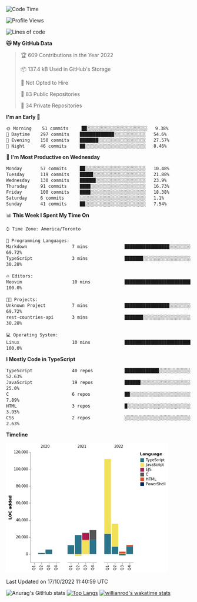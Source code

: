 <!--START_SECTION:waka-->
![Code Time](http://img.shields.io/badge/Code%20Time-292%20hrs%2020%20mins-blue)

![Profile Views](http://img.shields.io/badge/Profile%20Views-7-blue)

![Lines of code](https://img.shields.io/badge/From%20Hello%20World%20I%27ve%20Written-250%20Thousand%20lines%20of%20code-blue)

**🐱 My GitHub Data** 

> 🏆 609 Contributions in the Year 2022
 > 
> 📦 137.4 kB Used in GitHub's Storage 
 > 
> 🚫 Not Opted to Hire
 > 
> 📜 83 Public Repositories 
 > 
> 🔑 34 Private Repositories  
 > 
**I'm an Early 🐤** 

```text
🌞 Morning    51 commits     ██░░░░░░░░░░░░░░░░░░░░░░░   9.38% 
🌆 Daytime    297 commits    █████████████░░░░░░░░░░░░   54.6% 
🌃 Evening    150 commits    ███████░░░░░░░░░░░░░░░░░░   27.57% 
🌙 Night      46 commits     ██░░░░░░░░░░░░░░░░░░░░░░░   8.46%

```
📅 **I'm Most Productive on Wednesday** 

```text
Monday       57 commits     ██░░░░░░░░░░░░░░░░░░░░░░░   10.48% 
Tuesday      119 commits    █████░░░░░░░░░░░░░░░░░░░░   21.88% 
Wednesday    130 commits    ██████░░░░░░░░░░░░░░░░░░░   23.9% 
Thursday     91 commits     ████░░░░░░░░░░░░░░░░░░░░░   16.73% 
Friday       100 commits    ████░░░░░░░░░░░░░░░░░░░░░   18.38% 
Saturday     6 commits      ░░░░░░░░░░░░░░░░░░░░░░░░░   1.1% 
Sunday       41 commits     ██░░░░░░░░░░░░░░░░░░░░░░░   7.54%

```


📊 **This Week I Spent My Time On** 

```text
⌚︎ Time Zone: America/Toronto

💬 Programming Languages: 
Markdown                 7 mins              █████████████████░░░░░░░░   69.72% 
TypeScript               3 mins              ███████░░░░░░░░░░░░░░░░░░   30.28%

🔥 Editors: 
Neovim                   10 mins             █████████████████████████   100.0%

🐱‍💻 Projects: 
Unknown Project          7 mins              █████████████████░░░░░░░░   69.72% 
rest-countries-api       3 mins              ███████░░░░░░░░░░░░░░░░░░   30.28%

💻 Operating System: 
Linux                    10 mins             █████████████████████████   100.0%

```

**I Mostly Code in TypeScript** 

```text
TypeScript               40 repos            █████████████░░░░░░░░░░░░   52.63% 
JavaScript               19 repos            ██████░░░░░░░░░░░░░░░░░░░   25.0% 
C                        6 repos             ██░░░░░░░░░░░░░░░░░░░░░░░   7.89% 
HTML                     3 repos             █░░░░░░░░░░░░░░░░░░░░░░░░   3.95% 
CSS                      2 repos             ░░░░░░░░░░░░░░░░░░░░░░░░░   2.63%

```


**Timeline**

![Chart not found](https://raw.githubusercontent.com/wise-introvert/wise-introvert/master/charts/bar_graph.png) 


 Last Updated on 17/10/2022 11:40:59 UTC
<!--END_SECTION:waka-->

![Anurag's GitHub stats](https://github-readme-stats.vercel.app/api?username=wise-introvert&count_private=true&show_icons=true)
[![Top Langs](https://github-readme-stats.vercel.app/api/top-langs/?username=wise-introvert&langs_count=10)](https://github.com/anuraghazra/github-readme-stats)
[![willianrod's wakatime stats](https://github-readme-stats.vercel.app/api/wakatime?username=wiseintrovert)](https://github.com/anuraghazra/github-readme-stats)
